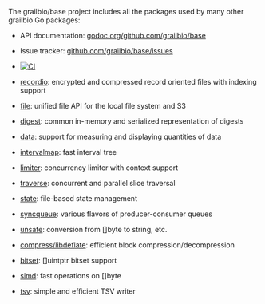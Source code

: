 The grailbio/base project includes all the packages used by many
other grailbio Go packages:

- API documentation: [godoc.org/github.com/grailbio/base](https://godoc.org/github.com/grailbio/base)
- Issue tracker: [github.com/grailbio/base/issues](https://github.com/grailbio/base/issues)
- [![CI](https://github.com/grailbio/base/workflows/CI/badge.svg)](https://github.com/grailbio/base/actions?query=workflow%3ACI)

- [recordio](https://godoc.org/github.com/grailbio/base/recordio): encrypted and compressed record oriented files with indexing support
- [file](https://godoc.org/github.com/grailbio/base/file): unified file API for the local file system and S3
- [digest](https://godoc.org/github.com/grailbio/base/digest): common in-memory and serialized representation of digests
- [data](https://godoc.org/github.com/grailbio/base/data): support for measuring and displaying quantities of data
- [intervalmap](https://godoc.org/github.com/grailbio/base/intervalmap): fast interval tree
- [limiter](https://godoc.org/github.com/grailbio/base/limiter): concurrency limiter with context support
- [traverse](https://godoc.org/github.com/grailbio/base/traverse): concurrent and parallel slice traversal
- [state](https://godoc.org/github.com/grailbio/base/state): file-based state management
- [syncqueue](https://godoc.org/github.com/grailbio/base/syncqueue): various flavors of producer-consumer queues
- [unsafe](https://godoc.org/github.com/grailbio/base/unsafe): conversion from []byte to string, etc.
- [compress/libdeflate](https://godoc.org/github.com/grailbio/base/compress/libdeflate): efficient block compression/decompression
- [bitset](https://godoc.org/github.com/grailbio/base/bitset): []uintptr bitset support
- [simd](https://godoc.org/github.com/grailbio/base/simd): fast operations on []byte
- [tsv](https://godoc.org/github.com/grailbio/base/tsv): simple and efficient TSV writer
